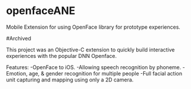 # openfaceANE
Mobile Extension for using OpenFace library for prototype experiences.

#Archived

This project was an Objective-C extension to quickly build interactive experiences with the popular DNN Openface. 

Features:
-OpenFace to iOS.
-Allowing speech recognition by phoneme.
-Emotion, age, & gender recognition for multiple people
-Full facial action unit capturing and mapping using only a 2D camera.
